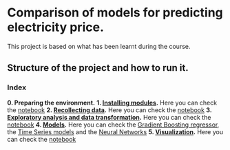 # Comparison of models for predicting electricity price. 

This project is based on what has been learnt during the course. 

## Structure of the project and how to run it.
### Index
**0. Preparing the environment.**
**1. [Installing modules](./Modules/).** Here you can check the [notebook](./Modules/Installing_modules.ipynb)
**2. [Recollecting data](./Getting_data/).** Here you can check the [notebook](./Getting_data/Getting_Data.ipynb)
**3. [Exploratory analysis and data transformation](./Exploring_data).** Here you can check the [notebook](./Exploring_data/Exploratory_analysis.ipynb)
**4. [Models](./Models).** Here you can check the [Gradient Boosting regressor](./Models/Regressor.ipynb), the [Time Series models](./Models/Time_series.ipynb) and the [Neural Networks](./Models/Neural_Network.ipynb)
**5. [Visualization](./Visualization/).** Here you can check the [notebook](./Visualization/Visualization.ipynb)
